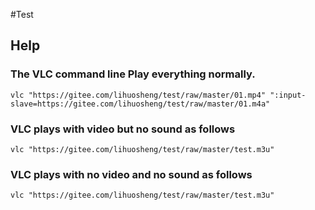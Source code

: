 #Test

## Help

### The VLC command line Play everything normally.
`vlc "https://gitee.com/lihuosheng/test/raw/master/01.mp4" ":input-slave=https://gitee.com/lihuosheng/test/raw/master/01.m4a"`

### VLC plays with video but no sound as follows
`vlc "https://gitee.com/lihuosheng/test/raw/master/test.m3u"`

### VLC plays with no video and no sound as follows
`vlc "https://gitee.com/lihuosheng/test/raw/master/test.m3u"`
